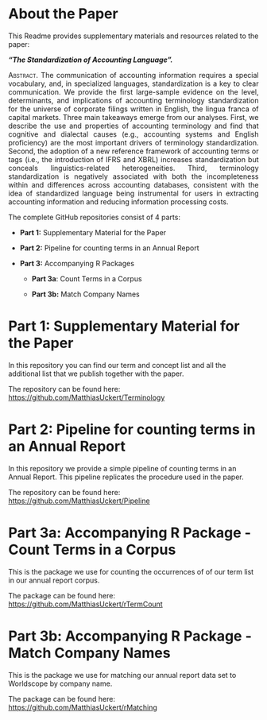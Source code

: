 
<!-- README.md is generated from README.Rmd. Please edit that file -->

# About the Paper

This Readme provides supplementary materials and resources related to
the paper:

***“The Standardization of Accounting Language”.***

<div style="text-align: justify">

<span class="smallcaps">Abstract.</span> The communication of accounting
information requires a special vocabulary, and, in specialized
languages, standardization is a key to clear communication. We provide
the first large-sample evidence on the level, determinants, and
implications of accounting terminology standardization for the universe
of corporate filings written in English, the lingua franca of capital
markets. Three main takeaways emerge from our analyses. First, we
describe the use and properties of accounting terminology and find that
cognitive and dialectal causes (e.g., accounting systems and English
proficiency) are the most important drivers of terminology
standardization. Second, the adoption of a new reference framework of
accounting terms or tags (i.e., the introduction of IFRS and XBRL)
increases standardization but conceals linguistics-related
heterogeneities. Third, terminology standardization is negatively
associated with both the incompleteness within and differences across
accounting databases, consistent with the idea of standardized language
being instrumental for users in extracting accounting information and
reducing information processing costs.

</div>

The complete GitHub repositories consist of 4 parts:

- **Part 1:** Supplementary Material for the Paper

- **Part 2:** Pipeline for counting terms in an Annual Report

- **Part 3:** Accompanying R Packages

  - **Part 3a**: Count Terms in a Corpus

  - **Part 3b:** Match Company Names

# Part 1: Supplementary Material for the Paper

In this repository you can find our term and concept list and all the
additional list that we publish together with the paper.

The repository can be found here:
<https://github.com/MatthiasUckert/Terminology>

# Part 2: Pipeline for counting terms in an Annual Report

In this repository we provide a simple pipeline of counting terms in an
Annual Report. This pipeline replicates the procedure used in the paper.

The repository can be found here:
<https://github.com/MatthiasUckert/Pipeline>

# Part 3a: Accompanying R Package - Count Terms in a Corpus

This is the package we use for counting the occurrences of of our term
list in our annual report corpus.

The package can be found here:
<https://github.com/MatthiasUckert/rTermCount>

# Part 3b: Accompanying R Package - Match Company Names

This is the package we use for matching our annual report data set to
Worldscope by company name.

The package can be found here:
<https://github.com/MatthiasUckert/rMatching>
